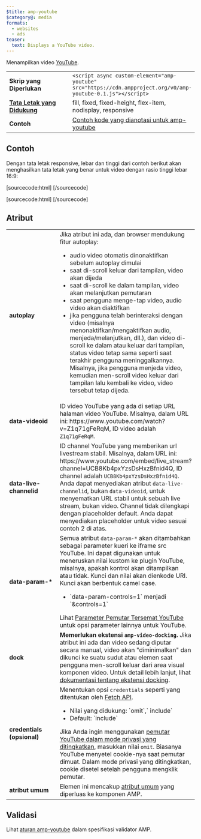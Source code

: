 ```yaml
---
$title: amp-youtube
$category@: media
formats:
  - websites
  - ads
teaser:
  text: Displays a YouTube video.
---
```


<!--
       Copyright 2015 The AMP HTML Authors. All Rights Reserved.

       Licensed under the Apache License, Version 2.0 (the "License");
     you may not use this file except in compliance with the License.
     You may obtain a copy of the License at

     http://www.apache.org/licenses/LICENSE-2.0

     Unless required by applicable law or agreed to in writing, software
     distributed under the License is distributed on an "AS-IS" BASIS,
     WITHOUT WARRANTIES OR CONDITIONS OF ANY KIND, either express or implied.
     See the License for the specific language governing permissions and
     limitations under the License.
-->

Menampilkan video [YouTube](https://www.youtube.com/).

<table>
  <tr>
    <td width="40%"><strong>Skrip yang Diperlukan</strong></td>
    <td><code>&lt;script async custom-element="amp-youtube" src="https://cdn.ampproject.org/v0/amp-youtube-0.1.js">&lt;/script></code></td>
  </tr>
  <tr>
    <td class="col-fourty"><strong><a href="../../../documentation/guides-and-tutorials/develop/style_and_layout/control_layout.md">Tata Letak yang Didukung</a></strong></td>
    <td>fill, fixed, fixed-height, flex-item, nodisplay, responsive</td>
  </tr>
  <tr>
    <td width="40%"><strong>Contoh</strong></td>
    <td><a href="https://ampbyexample.com/components/amp-youtube/">Contoh kode yang dianotasi untuk amp-youtube</a></td>
  </tr>
</table>

## Contoh <a name="example"></a>

Dengan tata letak responsive, lebar dan tinggi dari contoh berikut akan menghasilkan tata letak yang benar untuk video dengan rasio tinggi lebar 16:9:

[sourcecode:html]
<amp-youtube
    data-videoid="mGENRKrdoGY"
    layout="responsive"
    width="480" height="270"></amp-youtube>
[/sourcecode]

[sourcecode:html]
<amp-youtube
      id="myLiveChannel"
      data-live-channelid="UCB8Kb4pxYzsDsHxzBfnid4Q"
      width="358"
      height="204"
      layout="responsive">
<amp-img
      src="https://i.ytimg.com/vi/Wm1fWz-7nLQ/hqdefault_live.jpg"
      placeholder
      layout="fill"
      />
</amp-youtube>
[/sourcecode]

## Atribut <a name="attributes"></a>

<table>
  <tr>
    <td width="40%"><strong>autoplay</strong></td>
    <td>Jika atribut ini ada, dan browser mendukung fitur autoplay:
      <ul>
        <li>audio video otomatis dinonaktifkan sebelum autoplay dimulai
        </li>
        <li>saat di-scroll keluar dari tampilan, video akan dijeda
        </li>
        <li>saat di-scroll ke dalam tampilan, video akan melanjutkan pemutaran
        </li>
        <li>saat pengguna menge-tap video, audio video akan diaktifkan
        </li>
        <li>jika pengguna telah berinteraksi dengan video (misalnya menonaktifkan/mengaktifkan audio, menjeda/melanjutkan, dll.), dan video di-scroll ke dalam atau keluar dari tampilan, status video tetap sama seperti saat terakhir pengguna meninggalkannya. Misalnya, jika pengguna menjeda video, kemudian men-scroll video keluar dari tampilan lalu kembali ke video, video tersebut tetap dijeda.
        </li>
      </ul></td>
    </tr>
    <tr>
      <td width="40%"><strong>data-videoid</strong></td>
      <td>ID video YouTube yang ada di setiap URL halaman video YouTube.
          Misalnya, dalam URL ini: https://www.youtube.com/watch?v=Z1q71gFeRqM, ID video adalah <code>Z1q71gFeRqM</code>.</td>
      </tr>
      <tr>
        <td width="40%"><strong>data-live-channelid</strong></td>
        <td>ID channel YouTube yang memberikan url livestream stabil. Misalnya, dalam URL ini: https://www.youtube.com/embed/live_stream?channel=UCB8Kb4pxYzsDsHxzBfnid4Q, ID channel adalah <code>UCB8Kb4pxYzsDsHxzBfnid4Q</code>. Anda dapat menyediakan atribut <code>data-live-channelid</code>, bukan <code>data-videoid</code>, untuk menyematkan URL stabil untuk sebuah live stream, bukan video. Channel tidak dilengkapi dengan placeholder default. Anda dapat menyediakan placeholder untuk video sesuai contoh 2 di atas.</td>
      </tr>
      <tr>
        <td width="40%"><strong>data-param-*</strong></td>
        <td>Semua atribut <code>data-param-*</code> akan ditambahkan sebagai parameter kueri ke iframe src YouTube. Ini dapat digunakan untuk meneruskan nilai kustom ke plugin YouTube, misalnya, apakah kontrol akan ditampilkan atau tidak.
            Kunci dan nilai akan dienkode URI. Kunci akan berbentuk camel case.
            <ul>
            <li>`data-param-controls=1` menjadi `&amp;controls=1`</li>
          </ul>
          Lihat <a href="https://developers.google.com/youtube/player_parameters">Parameter Pemutar Tersemat YouTube</a> untuk opsi parameter lainnya untuk YouTube.
        </td>
      </tr>
      <tr>
        <td width="40%"><strong>dock</strong></td>
        <td><strong>Memerlukan ekstensi <code>amp-video-docking</code>.</strong> Jika atribut ini ada dan video sedang diputar secara manual, video akan "diminimalkan" dan dikunci ke suatu sudut atau elemen saat pengguna men-scroll keluar dari area visual komponen video.
            Untuk detail lebih lanjut, lihat <a href="amp-video-docking.md">dokumentasi tentang ekstensi docking</a>.</td>
        </tr>
        <tr>
          <td width="40%"><strong>credentials (opsional)</strong></td>
          <td>Menentukan opsi <code>credentials</code> seperti yang ditentukan oleh <a href="https://fetch.spec.whatwg.org/">Fetch API</a>.
            <ul>
              <li>Nilai yang didukung: `omit`,` include`</li>
              <li>Default: `include`</li>
            </ul>
            Jika Anda ingin menggunakan <a href="http://www.google.com/support/youtube/bin/answer.py?answer=141046">pemutar YouTube dalam mode privasi yang ditingkatkan</a>, masukkan nilai <code>omit</code>.
            Biasanya YouTube menyetel cookie-nya saat pemutar dimuat. Dalam mode privasi yang ditingkatkan, cookie disetel setelah pengguna mengklik pemutar.</td>
          </tr>
          <tr>
            <td width="40%"><strong>atribut umum</strong></td>
            <td>Elemen ini mencakup <a href="../../../documentation/guides-and-tutorials/learn/common_attributes.md">atribut umum</a> yang diperluas ke komponen AMP.</td>
          </tr>
        </table>

## Validasi <a name="validation"></a>

Lihat [aturan amp-youtube](https://github.com/ampproject/amphtml/blob/master/extensions/amp-youtube/validator-amp-youtube.protoascii) dalam spesifikasi validator AMP.
